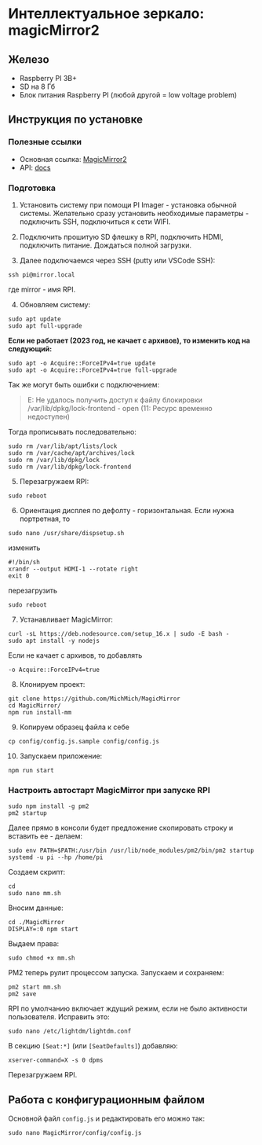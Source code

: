 # Интеллектуальное зеркало: magicMirror2
## Железо
* Raspberry PI 3B+
* SD на 8 Гб
* Блок питания Raspberry PI (любой другой = low voltage problem)

## Инструкция по установке
### Полезные ссылки
* Основная ссылка: [MagicMirror2](https://magicmirror.builders/)
* API: [docs](https://docs.magicmirror.builders/)

### Подготовка
1. Установить систему при помощи PI Imager - установка обычной системы. Желательно сразу установить необходимые параметры - подключить SSH, подключиться к сети WIFI. 

2. Подключить прошитую SD флешку в RPI, подключить HDMI, подключить питание. Дождаться полной загрузки.

3. Далее подключаемся через SSH (putty или VSCode SSH):
```console
ssh pi@mirror.local
```
где mirror - имя RPI.

4. Обновляем систему:
```console
sudo apt update
sudo apt full-upgrade
```
**Если не работает (2023 год, не качает с архивов), то изменить код на следующий:**
```console
sudo apt -o Acquire::ForceIPv4=true update
sudo apt -o Acquire::ForceIPv4=true full-upgrade
```

Так же могут быть ошибки с подключением:
> E: Не удалось получить доступ к файлу блокировки /var/lib/dpkg/lock-frontend - open (11: Ресурс временно недоступен) 

Тогда прописывать последовательно:
```console
sudo rm /var/lib/apt/lists/lock
sudo rm /var/cache/apt/archives/lock
sudo rm /var/lib/dpkg/lock
sudo rm /var/lib/dpkg/lock-frontend
```

5. Перезагружаем RPI:
```console
sudo reboot
```

6. Ориентация дисплея по дефолту - горизонтальная. Если нужна портретная, то 
```console
sudo nano /usr/share/dispsetup.sh
```
изменить 
```console
#!/bin/sh
xrandr --output HDMI-1 --rotate right
exit 0
```
перезагрузить
```console
sudo reboot
```

7. Устанавливает MagicMirror:
```console
curl -sL https://deb.nodesource.com/setup_16.x | sudo -E bash -
sudo apt install -y nodejs
```

Если не качает с архивов, то добавлять 
```console
-o Acquire::ForceIPv4=true
```

8. Клонируем проект:
```console
git clone https://github.com/MichMich/MagicMirror
cd MagicMirror/
npm run install-mm
```

9. Копируем образец файла к себе
```console
cp config/config.js.sample config/config.js
```

10. Запускаем приложение:
```console
npm run start
```

### Настроить автостарт MagicMirror при запуске RPI
```console
sudo npm install -g pm2
pm2 startup
```
Далее прямо в консоли будет предложение скопировать строку и вставить ее - делаем:
```console
sudo env PATH=$PATH:/usr/bin /usr/lib/node_modules/pm2/bin/pm2 startup systemd -u pi --hp /home/pi
```
Создаем скрипт:
```console
cd
sudo nano mm.sh
```
Вносим данные:
```console
cd ./MagicMirror
DISPLAY=:0 npm start
```
Выдаем права:
```console
sudo chmod +x mm.sh
```
PM2 теперь рулит процессом запуска.
Запускаем и сохраняем:
```console
pm2 start mm.sh
pm2 save
```
RPI по умолчанию включает ждущий режим, если не было активности пользователя. Исправить это:
```console
sudo nano /etc/lightdm/lightdm.conf
```
В секцию `[Seat:*]` (или `[SeatDefaults]`) добавляю:
```console
xserver-command=X -s 0 dpms
```
Перезагружаем RPI.

## Работа с конфигурационным файлом
Основной файл `config.js` и редактировать его можно так:
```console
sudo nano MagicMirror/config/config.js
```